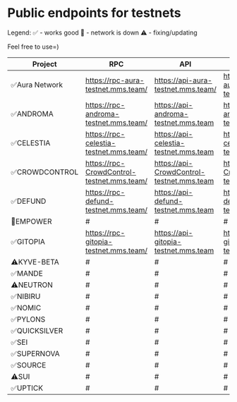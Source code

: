 # Public endpoints for testnets

Legend: 
✅️ - works good
🔴 - network is down
⚠️ - fixing/updating

Feel free to use=)

| Project | RPC | API | gRPC |
| ------ | ------ | ------ | ------ |
| ✅️Aura Network   | https://rpc-aura-testnet.mms.team/ | https://api-aura-testnet.mms.team/ | https://grpc-aura-testnet.mms.team/ |
| ✅️ANDROMA | https://rpc-androma-testnet.mms.team/ | https://api-androma-testnet.mms.team | https://grpc-androma-testnet.mms.team |
| ✅️CELESTIA | https://rpc-celestia-testnet.mms.team/ | https://api-celestia-testnet.mms.team | https://grpc-celestia-testnet.mms.team |
| ✅️CROWDCONTROL | https://rpc-CrowdControl-testnet.mms.team/ | https://api-CrowdControl-testnet.mms.team | https://grpc-CrowdControl-testnet.mms.team |
| ✅️DEFUND | https://rpc-defund-testnet.mms.team/ | https://api-defund-testnet.mms.team | https://grpc-defund-testnet.mms.team |
| 🔴EMPOWER | # | # | # |
| ✅️GITOPIA | https://rpc-gitopia-testnet.mms.team/ | https://api-gitopia-testnet.mms.team | https://grpc-gitopia-testnet.mms.team |
| ⚠️KYVE-BETA | # | # | # |
| ✅️MANDE | # | # | # |
| ⚠️NEUTRON | # | # | # |
| ✅️NIBIRU | # | # | # |
| ✅️NOMIC | # | # | # |
| ✅️PYLONS | # | # | # |
| ✅️QUICKSILVER | # | # | # |
| ✅️SEI | # | # | # |
| ✅️SUPERNOVA | # | # | # |
| ✅️SOURCE | # | # | # |
| ⚠️SUI | # | # | # |
| ✅️UPTICK | # | # | # |
